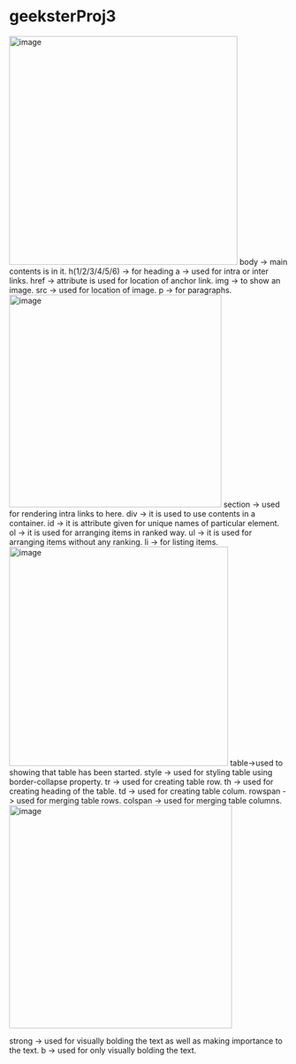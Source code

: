 # geeksterProj3


<img width="413" alt="image" src="https://github.com/Aadarsh-Raj/geeksterProj3/assets/74525154/9eb68d09-b5f6-41c7-84f8-cc9c9be01136">
body -> main contents is in it.
h(1/2/3/4/5/6) -> for heading
a -> used for intra or inter links.
href -> attribute is used for location of anchor link.
img -> to show an image.
src -> used for location of image.
p -> for paragraphs.


<img width="384" alt="image" src="https://github.com/Aadarsh-Raj/geeksterProj3/assets/74525154/25cecae0-c252-4413-a6c2-2fe762f3219b">
section -> used for rendering intra links to here.
div -> it is used to use contents in a container.
id -> it is attribute given for unique names of particular element.
ol -> it is used for arranging items in ranked way.
ul -> it is used for arranging items without any ranking.
li -> for listing items.

<img width="396" alt="image" src="https://github.com/Aadarsh-Raj/geeksterProj3/assets/74525154/ade23132-ac67-47de-a711-62bf53b82bf4">
table->used to showing that table has been started.
style -> used for styling table using border-collapse property.
tr -> used for creating table row.
th -> used for creating heading of the table.
td -> used for creating table colum.
rowspan -> used for merging table rows.
colspan -> used for merging table columns.


<img width="403" alt="image" src="https://github.com/Aadarsh-Raj/geeksterProj3/assets/74525154/60535b70-aa7e-465c-9b00-cd3131d86d0a">

strong -> used for visually bolding the text as well as making importance to the text.
b -> used for only visually bolding the text.
